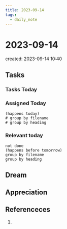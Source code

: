```yaml
---
title: 2023-09-14
tags:
  - daily_note
---
```


# 2023-09-14
created: 2023-09-14 10:40

## Tasks

### Tasks Today

### Assigned Today
```tasks
(happens today)
# group by filename
# group by heading
```

### Relevant today
```tasks
not done
(happens before tomorrow)
group by filename
group by heading
```

## Dream

## Appreciation

## Referenceces
1. 